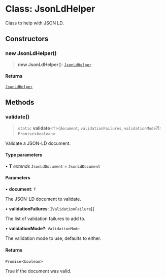 # Class: JsonLdHelper

Class to help with JSON LD.

## Constructors

### new JsonLdHelper()

> **new JsonLdHelper**(): [`JsonLdHelper`](JsonLdHelper.md)

#### Returns

[`JsonLdHelper`](JsonLdHelper.md)

## Methods

### validate()

> `static` **validate**\<`T`\>(`document`, `validationFailures`, `validationMode`?): `Promise`\<`boolean`\>

Validate a JSON-LD document.

#### Type parameters

• **T** *extends* `JsonLdDocument` = `JsonLdDocument`

#### Parameters

• **document**: `T`

The JSON-LD document to validate.

• **validationFailures**: `IValidationFailure`[]

The list of validation failures to add to.

• **validationMode?**: `ValidationMode`

The validation mode to use, defaults to either.

#### Returns

`Promise`\<`boolean`\>

True if the document was valid.
